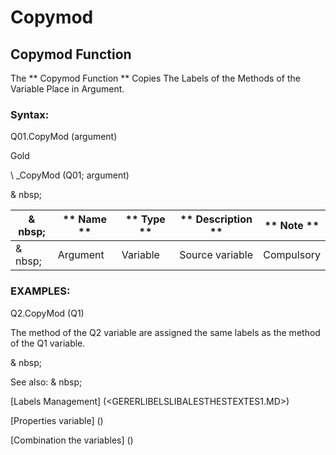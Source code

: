 # Copymod

## Copymod Function

The ** Copymod Function ** Copies The Labels of the Methods of the Variable Place in Argument.

### Syntax:

Q01.CopyMod (argument)

Gold

\ _CopyMod (Q01; argument)

& nbsp;

|& nbsp;|** Name ** |** Type ** |** Description ** |** Note ** |
|--- |--- |--- |--- |--- |
|& nbsp;|Argument |Variable |Source variable |Compulsory |

### EXAMPLES:

Q2.CopyMod (Q1)

The method of the Q2 variable are assigned the same labels as the method of the Q1 variable.

& nbsp;

See also: & nbsp;

[Labels Management] (<GERERLIBELSLIBALESTHESTEXTES1.MD>)

[Properties variable] (<modify the owner ofvariable.md>)

[Combination the variables] (<combination thevariables1.md>)